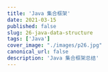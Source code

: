 ```yaml
---
title: 'Java 集合框架'
date: 2021-03-15
published: false
slug: 26-java-data-structure
tags: ['Java']
cover_image: "./images/p26.jpg"
canonical_url: false
description: 'Java 集合框架总结'
---
```


